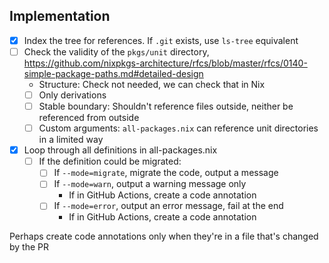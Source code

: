 
## Implementation

- [x] Index the tree for references. If `.git` exists, use `ls-tree` equivalent
- [ ] Check the validity of the `pkgs/unit` directory, https://github.com/nixpkgs-architecture/rfcs/blob/master/rfcs/0140-simple-package-paths.md#detailed-design
  - Structure: Check not needed, we can check that in Nix
  - [ ] Only derivations
  - [ ] Stable boundary: Shouldn't reference files outside, neither be referenced from outside
  - [ ] Custom arguments: `all-packages.nix` can reference unit directories in a limited way

- [x] Loop through all definitions in all-packages.nix
  - [ ] If the definition could be migrated:
    - [ ] If `--mode=migrate`, migrate the code, output a message
    - [ ] If `--mode=warn`, output a warning message only
      - If in GitHub Actions, create a code annotation
    - [ ] If `--mode=error`, output an error message, fail at the end
      - If in GitHub Actions, create a code annotation

Perhaps create code annotations only when they're in a file that's changed by the PR
